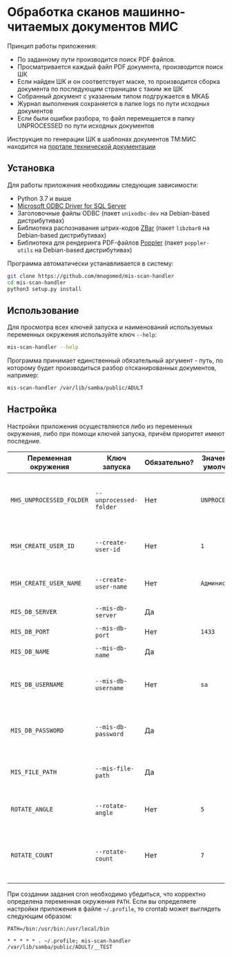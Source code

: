 # Обработка сканов машинно-читаемых документов МИС

Принцип работы приложения:

- По заданному пути производится поиск PDF файлов.
- Просматривается каждый файл PDF документа, производится поиск ШК
- Если найден ШК и он соответствует маске, то производится сборка документа по последующим страницам с таким же ШК
- Собранный документ с указанным типом подгружается в МКАБ
- Журнал выполнения сохраняется в папке logs по пути исходных документов
- Если были ошибки разбора, то файл перемещается в папку UNPROCESSED по пути исходных документов

Инструкция по генерации ШК в шаблонах документов ТМ:МИС находится на [портале технической документации](https://wiki.mnogomed.ru/man/tm-mis.html#машинно-читаемые-документы)

## Установка

Для работы приложения необходимы следующие зависимости:

- Python 3.7 и выше
- [Microsoft ODBC Driver for SQL Server](https://docs.microsoft.com/sql/connect/odbc/linux-mac/installing-the-microsoft-odbc-driver-for-sql-server)
- Заголовочные файлы ODBC (пакет `unixodbc-dev` на Debian-based дистрибутивах)
- Библиотека распознавания штрих-кодов [ZBar](http://zbar.sourceforge.net/) (пакет `libzbar0` на Debian-based дистрибутивах)
- Библиотека для рендеринга PDF-файлов [Poppler](https://poppler.freedesktop.org/) (пакет `poppler-utils` на Debian-based дистрибутивах)

Программа автоматически устанавливается в систему:

```bash
git clone https://github.com/mnogomed/mis-scan-handler
cd mis-scan-handler
python3 setup.py install
```

## Использование

Для просмотра всех ключей запуска и наименований используемых переменных окружения используйте ключ `--help`:

```bash
mis-scan-handler --help
```

Программа принимает единственный обязательный аргумент - путь, по которому будет производиться разбор отсканированных документов, например:

```bash
mis-scan-handler /var/lib/samba/public/ADULT
```

## Настройка

Настройки приложения осуществляются либо из переменных окружения, либо при помощи ключей запуска, причём приоритет имеют последние.

| Переменная окружения     | Ключ запуска           | Обязательно? | Значение по умолчанию | Описание                                                             |
| ------------------------ | ---------------------- | ------------ | --------------------- | -------------------------------------------------------------------- |
| `MHS_UNPROCESSED_FOLDER` | `--unprocessed-folder` | Нет          | `UNPROCESSED`         | Наименование папки, куда перемещаются документы с ошибками обработки |
| `MSH_CREATE_USER_ID`     | `--create-user-id`     | Нет          | `1`                   | Идентификатор пользователя, прикрепившего файл                       |
| `MSH_CREATE_USER_NAME`   | `--create-user-name`   | Нет          | `Администратор`       | ФИО пользователя, прикрепившего файл                                 |
| `MIS_DB_SERVER`          | `--mis-db-server`      | Да           |                       | Адрес сервера СУБД МИС                                               |
| `MIS_DB_PORT`            | `--mis-db-port`        | Нет          | `1433`                | Порт сервера СУБД МИС                                                |
| `MIS_DB_NAME`            | `--mis-db-name`        | Да           |                       | Наименование БД МИС                                                  |
| `MIS_DB_USERNAME`        | `--mis-db-username`    | Нет          | `sa`                  | Имя пользователя для подключения к БД МИС                            |
| `MIS_DB_PASSWORD`        | `--mis-db-password`    | Да           |                       | Пароль пользователя для подключения к БД МИС                         |
| `MIS_FILE_PATH`          | `--mis-file-path`      | Да           |                       | Путь до хранилища прикреплённых файлов МИС                           |
| `ROTATE_ANGLE`           | `--rotate-angle`       | Нет          | `5`                   | Угол поворота страницы при попытке распознавания                     |
| `ROTATE_COUNT`           | `--rotate-count`       | Нет          | `7`                   | Количество итераций попыток распознавания ШК поворотом страницы      |

При создании задания cron необходимо убедиться, что корректно определена переменная окружения `PATH`. 
Если вы определяете настройки приложения в файле `~/.profile`, то crontab может выглядеть следующим образом:
```
PATH=/bin:/usr/bin:/usr/local/bin

* * * * * . ~/.profile; mis-scan-handler /var/lib/samba/public/ADULT/__TEST
```
